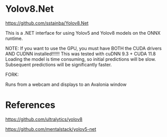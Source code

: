 # Yolov8.Net

https://github.com/sstainba/Yolov8.Net

This is a .NET interface for using Yolov5 and Yolov8 models on the ONNX runtime.

NOTE:  If you want to use the GPU, you must have BOTH the CUDA drivers AND CUDNN installed!!!!!!
       This was tested with cuDNN 9.3 + CUDA 11.8
       Loading the model is time consuming, so initial predictions will be slow.  Subsequent
       predictions will be significantly faster.

FORK:

Runs from a webcam and displays to an Avalonia window


# References

https://github.com/ultralytics/yolov8

https://github.com/mentalstack/yolov5-net
